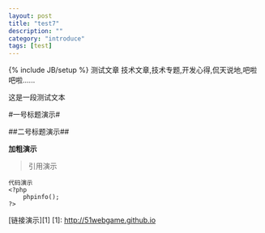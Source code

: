 ```yaml
---
layout: post
title: "test7"
description: ""
category: "introduce"
tags: [test]
---
```

{% include JB/setup %}
测试文章
技术文章,技术专题,开发心得,侃天说地,吧啦吧啦......
<!--more-->
这是一段测试文本

#一号标题演示#

##二号标题演示##

**加粗演示**

> 引用演示

	代码演示
	<?php
		phpinfo();
	?>

[链接演示][1]
[1]: http://51webgame.github.io